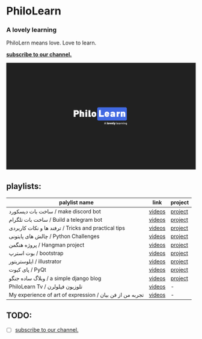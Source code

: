 # PhiloLearn

### A lovely learning

PhiloLern means love. Love to learn.

**[subscribe to our channel.](https://www.youtube.com/philolearn?sub_confirmation=1)**


[![philolearn](https://raw.githubusercontent.com/PhiloLearn/.github/main/profile/cover.jpg)](https://www.youtube.com/philolearn?sub_confirmation=1)

## playlists: 

palylist name | link | project
-------------- | ------- | -----
ساخت بات دیسکورد / make discord bot|[videos](https://www.youtube.com/playlist?list=PLQNHe26WJklCHkbVa7fsFLinFk7nWoiYT) | [project](#)
ساخت بات تلگرام / Build a telegram bot | [videos](https://www.youtube.com/playlist?list=PLQNHe26WJklD32a90YHtLwv5kQ8zbvjYN) | [project](#)
ترفند ها و نکات کاربردی / Tricks and practical tips | [videos](https://www.youtube.com/playlist?list=PLQNHe26WJklC_-gMSyRfoA9yLqUwNGKmo) | [project](#)
چالش های پایتونی / Python Challenges | [videos](https://www.youtube.com/playlist?list=PLQNHe26WJklBug9_B9eoeYl-CKufD6ED_) | [project](#)
پروژه هنگمن / Hangman project | [videos](https://www.youtube.com/playlist?list=PLQNHe26WJklBhxdWU5xIsGw9XzB0KgDOg) | [project](#)
بوت استرپ / bootstrap | [videos](https://www.youtube.com/playlist?list=PLQNHe26WJklC1wG9Ksx8N4DZK_5QyLMnG) | [project](#)
ایلوستریتور / illustrator | [videos](https://www.youtube.com/playlist?list=PLQNHe26WJklDfBjfC3o9JKDTOewcttwwr) | [project](#)
پای کیوت / PyQt | [videos](https://www.youtube.com/playlist?list=PLQNHe26WJklBfN577UZGpHY8HWP5N5Ya3) | [project](#)
وبلاگ ساده جنگو / a simple django blog | [videos](https://www.youtube.com/playlist?list=PLQNHe26WJklBZArCPyYk8KRPIY39zlant) | [project](#)
PhiloLearn Tv / تلوزیون فیلولرن | [videos](https://www.youtube.com/playlist?list=PLQNHe26WJklDyQye13NtvDxFVhjRnrV2b) | -
My experience of art of expression / تجربه من از فن بیان | [videos](https://www.youtube.com/playlist?list=PLQNHe26WJklCVvtCHNdOvk9KoROyb2L3G) | -


## TODO:
- [ ] [subscribe to our channel.](https://www.youtube.com/philolearn?sub_confirmation=1)

